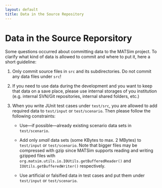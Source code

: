 ```yaml
---
layout: default
title: Data in the Source Repository
---
```


# Data in the Source Reporsitory

Some questions occurred about committing data to the MATSim project. 
To clarify what kind of data is allowed to commit and where to put it, here a short guideline:

1. Only commit source files in `src` and its subdirectories. Do not commit any data files under `src`!

2. If you need to use data during the development and you want to keep that data on a save 
place, please use internal storages of you institution (e.g. internal SVN/Git repositories, 
internal shared folders, etc.)

3. When you write JUnit test cases under `test/src`, you are allowed to add required data 
  to `test/input` or `test/scenario`. Then please follow the following constraints:
  
    - Use—if possible—already existing scenario data sets in `test/scenario`.

    - Add only *small* data sets (some KBytes to max. 2 MBytes) to `test/input` or `test/scenario`.
    Note that bigger files may be compressed with gzip since MATSim supports reading and 
    writing gzipped files with `org.matsim.utils.io.IOUtils.getBufferedReader()` and
    `IOUtils.getBufferedWriter()` respectively.

    - Use artificial or falsified data in test cases and put them under `test/input` or `test/scenario`.

